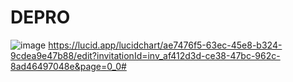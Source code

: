 # DEPRO

![image](https://github.com/AnchalSinha25/DEPRO/assets/89031662/5063d056-f529-4c59-b833-e2a096c11010)
https://lucid.app/lucidchart/ae7476f5-63ec-45e8-b324-9cdea9e47b88/edit?invitationId=inv_af412d3d-ce38-47bc-962c-8ad46497048e&page=0_0#

